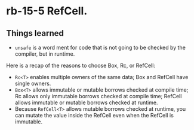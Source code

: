 # rb-15-5 RefCell<T>.

## Things learned

- `unsafe` is a word ment for code that is not going to be checked
  by the compiler, but in runtime.

Here is a recap of the reasons to choose Box<T>, Rc<T>, or RefCell<T>:

- `Rc<T>` enables multiple owners of the same data; Box<T> and RefCell<T> have single owners.
- `Box<T>` allows immutable or mutable borrows checked at compile time; Rc<T> allows
  only immutable borrows checked at compile time; RefCell<T> allows immutable or mutable
  borrows checked at runtime.
- Because `RefCell<T>` allows mutable borrows checked at runtime, you can mutate the
  value inside the RefCell<T> even when the RefCell<T> is immutable.

